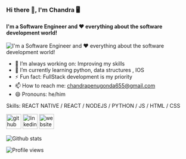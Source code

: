 ### Hi there 👋, I'm Chandra 🖥

#### I'm a Software Engineer and ❤️ everything about the software development world!

![I'm a Software Engineer and ❤️ everything about the software development world! ](https://arturssmirnovs.github.io/github-profile-readme-generator/images/banner.png)

- 🔭 I’m always working on: Improving my skills
- 🌱 I’m currently learning python, data structures , IOS
- ⚡ Fun fact: FullStack development is my priority
- 📫 How to reach me: chandrapenugonda655@gmail.com
- 😄 Pronouns: he/him

Skills: REACT NATIVE / REACT / NODEJS / PYTHON / JS / HTML / CSS

[<img src='https://cdn.jsdelivr.net/npm/simple-icons@3.0.1/icons/github.svg' alt='github' height='40'>](https://github.com/chandrakumarreddy) [<img src='https://cdn.jsdelivr.net/npm/simple-icons@3.0.1/icons/linkedin.svg' alt='linkedin' height='40'>](https://www.linkedin.com/in/chandrakumarreddy/) [<img src='https://cdn.jsdelivr.net/npm/simple-icons@3.0.1/icons/icloud.svg' alt='website' height='40'>](chandrakumarreddy.github.io)

![Github stats](https://github-readme-stats.vercel.app/api?username=chandrakumarreddy&show_icons=true)

![Profile views](https://gpvc.arturio.dev/chandrakumarreddy)
